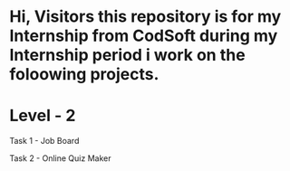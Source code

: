 # Hi, Visitors this repository is for my Internship from CodSoft during my Internship period i work on the foloowing projects.

# Level - 2
Task 1 - Job Board

Task 2 - Online Quiz Maker
